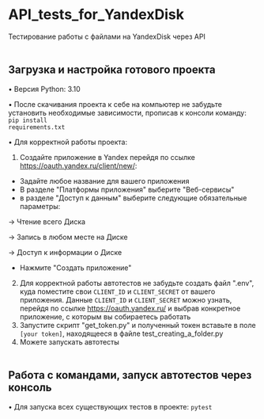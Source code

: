 # API_tests_for_YandexDisk
Тестирование работы с файлами на YandexDisk через API
<br /> <br />

## Загрузка и настройка готового проекта
• Версия Python: 3.10

• После скачивания проекта к себе на компьютер не забудьте установить необходимые зависимости, прописав к консоли команду: 
<code>pip install requirements.txt</code>

• Для корректной работы проекта: 
1) Создайте приложение в Yandex перейдя по ссылке https://oauth.yandex.ru/client/new/:
- Задайте любое название для вашего приложения
- В разделе "Платформы приложения" выберите "Веб-сервисы"
- в разделе "Доступ к данным" выберите следующие обязательные параметры: 

-> Чтение всего Диска

-> Запись в любом месте на Диске

-> Доступ к информации о Диске

- Нажмите "Создать приложение"
2) Для корректной работы автотестов не забудьте создать файл ".env", куда поместите свои <code>CLIENT_ID</code> и <code>CLIENT_SECRET</code> от вашего приложения. Данные <code>CLIENT_ID</code> и <code>CLIENT_SECRET</code> можно узнать, перейдя по ссылке https://oauth.yandex.ru/ и выбрав конкретное приложение, с которым вы собираетесь работать
3) Запустите скрипт "get_token.py" и полученный токен вставьте в поле <code>[your token]</code>, находящееся в файле test_creating_a_folder.py
4) Можете запускать автотесты
<br /> <br />

## Работа с командами, запуск автотестов через консоль
• Для запуска всех существующих тестов в проекте: <code>pytest</code>
<br /> <br />

<!-- 
Плюсы ТЗ:

□ интересная (правильная) логика получения токена для автотестов

□ подробный readme

□ есть логгер

Места над которыми нужно поработать:
□ Не выполнена проверка на пункт "Папка успешно создалась" - одной проверки успешного запроса недостаточно, было бы неплохо дернуть запрос на получение информации о диске и в нем проверить наличие созданной папки [исправить]

□ Не валидируется пришедший ответ на его структуру (JSON SCHEMA например) [исправить]

□ Запрос идет по прямому полному урлу. Требуется реализации ООП модели и создание спецификаций запроса например (разделение урла, путей, параметров на отдельные сущности) [исправить]

✔️ ассерты, обычно сначала проверяют что статус код запроса == 200, а потом уже его наполнение

Для обозначений: □ ✔️
-->
